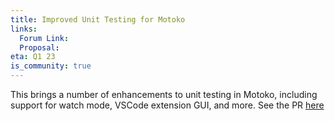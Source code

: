 ```yaml
---
title: Improved Unit Testing for Motoko
links:
  Forum Link:
  Proposal:
eta: Q1 23
is_community: true
---
```


This brings a number of enhancements to unit testing in Motoko, including
support for watch mode, VSCode extension GUI, and more. See the
PR [here](https://github.com/dfinity/motoko-base/pull/527)

